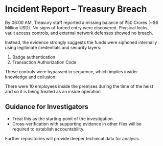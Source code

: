 # Incident Report – Treasury Breach  #

By 06:00 AM, Treasury staff reported a missing balance of ₹50 Crores (~$6 Million USD). No signs of forced entry were discovered. Physical locks, vault access controls, and external network defenses showed no breach.

Instead, the evidence strongly suggests the funds were siphoned internally using legitimate credentials and security layers: 
1. Badge authentication
2. Transaction Authorization Code
   
These controls were bypassed in sequence, which implies insider knowledge and collusion.

There were 10 employees inside the premises during the time of the heist and so it is being treated as an inside operation.


## Guidance for Investigators ##

- Treat this as the starting point of the investigation.
- Cross-verification with supporting evidence in other files will be required to establish accountability.

Further repositories will provide deeper technical data for analysis.
